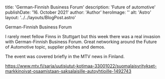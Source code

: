 title: 'German-Finnish Business Forum' description: 'Future of automotive' publishDate: '16. October 2021' author: 'Author' heroImage: '' alt: 'Astro' layout: '../../layouts/BlogPost.astro'

German-Finnish Business Forum

I rarely meet fellow Finns in Stuttgart but this week there was a real invasion with German-Finnish Business Forum. Great networking around the Future of Automotive topic, supplier pitches and demos.



The event was covered briefly in the MTV news in Finland.

https://www.mtv.fi/sarja/uutisjutut-kotimaa-33001022/suomalaisyritykset-markkinoivat-osaamistaan-saksalaisille-autoyhtioille-1492743